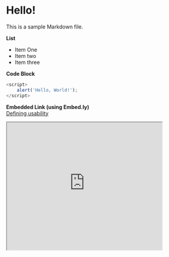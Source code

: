 # Hello!

This is a sample Markdown file.

**List**
- Item One
- Item two
- Item three

**Code Block**  
```javascript
<script>
    alert('Hello, World!');
</script>
```

**Embedded Link (using Embed.ly)**  
<a class="embedly-card embedly-card-height" data-card-controls="0" data-card-align="left" href="https://blog.prototypr.io/defining-usability-e7bf42e8abd0">Defining usability</a>

<div class="video-container-16by9"><iframe width="420" height="345" src="https://www.youtube.com/embed/tgbNymZ7vqY">
</iframe></div>
